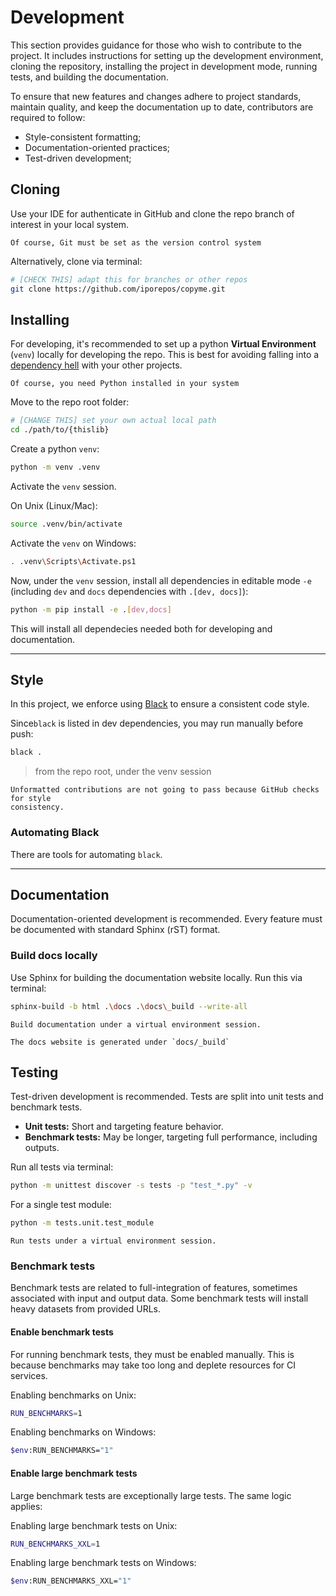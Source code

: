 # Development

This section provides guidance for those who wish to contribute to the project.
It includes instructions for setting up the development environment, cloning the repository, installing the project in development mode, running tests, and building the documentation.

 To ensure that new features and changes adhere to project standards, maintain quality, and keep the documentation up to date, contributors are required to follow:

* Style-consistent formatting;
* Documentation-oriented practices;
* Test-driven development;


## Cloning

Use your IDE for authenticate in GitHub and clone the repo branch of interest
in your local system.

```{note}
Of course, Git must be set as the version control system
```

Alternatively, clone via terminal:

```bash
# [CHECK THIS] adapt this for branches or other repos
git clone https://github.com/iporepos/copyme.git
``` 

## Installing

For developing, it's recommended to set up a python
**Virtual Environment** (`venv`) locally for developing the repo.
This is best for avoiding falling into a [dependency hell](https://en.wikipedia.org/wiki/Dependency_hell) with your
other projects.

```{important}
Of course, you need Python installed in your system
```

Move to the repo root folder:


```bash
# [CHANGE THIS] set your own actual local path 
cd ./path/to/{thislib}
```

Create a python `venv`:

```bash
python -m venv .venv
```

Activate the `venv` session.

On Unix (Linux/Mac):

```bash
source .venv/bin/activate
```
Activate the `venv` on Windows:

```bash
. .venv\Scripts\Activate.ps1
```
Now, under the `venv` session, install all
dependencies in editable mode `-e` (including `dev` and `docs` dependencies with `.[dev, docs]`):

```bash
python -m pip install -e .[dev,docs]
```
This will install all dependecies needed both for
developing and documentation.

---

## Style

In this project, we enforce using [Black](https://black.readthedocs.io) to ensure a consistent code style. 

Since`black` is listed in dev dependencies, you may run manually before push:

```bash
black .
```
> from the repo root, under the venv session

```{warning}
Unformatted contributions are not going to pass because GitHub checks for style 
consistency.
```

### Automating Black

There are tools for automating `black`.

---

## Documentation

Documentation-oriented development is recommended. Every feature must be documented with standard Sphinx (rST) format.

### Build docs locally

Use Sphinx for building the documentation website locally. Run this via terminal:

```bash
sphinx-build -b html .\docs .\docs\_build --write-all
```

```{important}
Build documentation under a virtual environment session.
```

```{note}
The docs website is generated under `docs/_build`
```


## Testing

Test-driven development is recommended. Tests are split into unit tests and benchmark tests.

  * **Unit tests:** Short and targeting feature behavior.
  * **Benchmark tests:** May be longer, targeting full performance, including outputs.

Run all tests via terminal:

```bash
python -m unittest discover -s tests -p "test_*.py" -v
```

For a single test module:

```bash
python -m tests.unit.test_module
```

```{important}
Run tests under a virtual environment session.
```

### Benchmark tests

Benchmark tests are related to full-integration of features, sometimes associated with input and output data. Some benchmark tests will install heavy datasets from provided URLs.

#### Enable benchmark tests

For running benchmark tests, they must be enabled manually. This is because benchmarks may take too long and deplete resources for CI services.

Enabling benchmarks on Unix:

```bash
RUN_BENCHMARKS=1
```

Enabling benchmarks on Windows:

```bash
$env:RUN_BENCHMARKS="1"
```

#### Enable large benchmark tests

Large benchmark tests are exceptionally large tests. The same logic applies:

Enabling large benchmark tests on Unix:

```bash
RUN_BENCHMARKS_XXL=1
```

Enabling large benchmark tests on Windows:

```bash
$env:RUN_BENCHMARKS_XXL="1"
```


